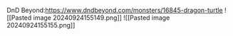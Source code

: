 DnD Beyond:https://www.dndbeyond.com/monsters/16845-dragon-turtle
![[Pasted image 20240924155149.png]]
![[Pasted image 20240924155155.png]]